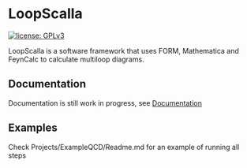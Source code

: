 # LoopScalla

[![license: GPLv3](https://img.shields.io/badge/license-GPLv3-brightgreen.svg)](https://github.com/FeynCalc/LoopScalla/blob/master/LICENSE)

LoopScalla is a software framework that uses FORM, Mathematica and FeynCalc to calculate multiloop diagrams.

## Documentation

Documentation is still work in progress, see [Documentation](https://github.com/FeynCalc/LoopScalla/blob/master/Documentation/Markdown/LoopScalla.md)

## Examples

Check Projects/ExampleQCD/Readme.md for an example of running all steps
   


